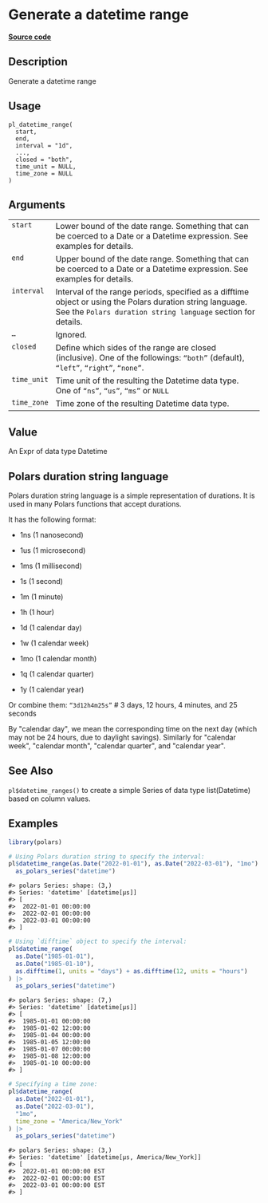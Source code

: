 

# Generate a datetime range

[**Source code**](https://github.com/pola-rs/r-polars/tree/741f9cd2614b3302a4d033bcae447425e1b91191/R/functions__eager.R#L337)

## Description

Generate a datetime range

## Usage

<pre><code class='language-R'>pl_datetime_range(
  start,
  end,
  interval = "1d",
  ...,
  closed = "both",
  time_unit = NULL,
  time_zone = NULL
)
</code></pre>

## Arguments

<table>
<tr>
<td style="white-space: nowrap; font-family: monospace; vertical-align: top">
<code id="pl_datetime_range_:_start">start</code>
</td>
<td>
Lower bound of the date range. Something that can be coerced to a Date
or a Datetime expression. See examples for details.
</td>
</tr>
<tr>
<td style="white-space: nowrap; font-family: monospace; vertical-align: top">
<code id="pl_datetime_range_:_end">end</code>
</td>
<td>
Upper bound of the date range. Something that can be coerced to a Date
or a Datetime expression. See examples for details.
</td>
</tr>
<tr>
<td style="white-space: nowrap; font-family: monospace; vertical-align: top">
<code id="pl_datetime_range_:_interval">interval</code>
</td>
<td>
Interval of the range periods, specified as a difftime object or using
the Polars duration string language. See the
<code style="white-space: pre;">Polars duration string language</code>
section for details.
</td>
</tr>
<tr>
<td style="white-space: nowrap; font-family: monospace; vertical-align: top">
<code id="pl_datetime_range_:_...">…</code>
</td>
<td>
Ignored.
</td>
</tr>
<tr>
<td style="white-space: nowrap; font-family: monospace; vertical-align: top">
<code id="pl_datetime_range_:_closed">closed</code>
</td>
<td>
Define which sides of the range are closed (inclusive). One of the
followings: <code>“both”</code> (default), <code>“left”</code>,
<code>“right”</code>, <code>“none”</code>.
</td>
</tr>
<tr>
<td style="white-space: nowrap; font-family: monospace; vertical-align: top">
<code id="pl_datetime_range_:_time_unit">time_unit</code>
</td>
<td>
Time unit of the resulting the Datetime data type. One of
<code>“ns”</code>, <code>“us”</code>, <code>“ms”</code> or
<code>NULL</code>
</td>
</tr>
<tr>
<td style="white-space: nowrap; font-family: monospace; vertical-align: top">
<code id="pl_datetime_range_:_time_zone">time_zone</code>
</td>
<td>
Time zone of the resulting Datetime data type.
</td>
</tr>
</table>

## Value

An Expr of data type Datetime

## Polars duration string language

Polars duration string language is a simple representation of durations.
It is used in many Polars functions that accept durations.

It has the following format:

<ul>
<li>

1ns (1 nanosecond)

</li>
<li>

1us (1 microsecond)

</li>
<li>

1ms (1 millisecond)

</li>
<li>

1s (1 second)

</li>
<li>

1m (1 minute)

</li>
<li>

1h (1 hour)

</li>
<li>

1d (1 calendar day)

</li>
<li>

1w (1 calendar week)

</li>
<li>

1mo (1 calendar month)

</li>
<li>

1q (1 calendar quarter)

</li>
<li>

1y (1 calendar year)

</li>
</ul>

Or combine them: <code>“3d12h4m25s”</code> \# 3 days, 12 hours, 4
minutes, and 25 seconds

By "calendar day", we mean the corresponding time on the next day (which
may not be 24 hours, due to daylight savings). Similarly for "calendar
week", "calendar month", "calendar quarter", and "calendar year".

## See Also

<code>pl$datetime_ranges()</code> to create a simple Series of data type
list(Datetime) based on column values.

## Examples

``` r
library(polars)

# Using Polars duration string to specify the interval:
pl$datetime_range(as.Date("2022-01-01"), as.Date("2022-03-01"), "1mo") |>
  as_polars_series("datetime")
```

    #> polars Series: shape: (3,)
    #> Series: 'datetime' [datetime[μs]]
    #> [
    #>  2022-01-01 00:00:00
    #>  2022-02-01 00:00:00
    #>  2022-03-01 00:00:00
    #> ]

``` r
# Using `difftime` object to specify the interval:
pl$datetime_range(
  as.Date("1985-01-01"),
  as.Date("1985-01-10"),
  as.difftime(1, units = "days") + as.difftime(12, units = "hours")
) |>
  as_polars_series("datetime")
```

    #> polars Series: shape: (7,)
    #> Series: 'datetime' [datetime[μs]]
    #> [
    #>  1985-01-01 00:00:00
    #>  1985-01-02 12:00:00
    #>  1985-01-04 00:00:00
    #>  1985-01-05 12:00:00
    #>  1985-01-07 00:00:00
    #>  1985-01-08 12:00:00
    #>  1985-01-10 00:00:00
    #> ]

``` r
# Specifying a time zone:
pl$datetime_range(
  as.Date("2022-01-01"),
  as.Date("2022-03-01"),
  "1mo",
  time_zone = "America/New_York"
) |>
  as_polars_series("datetime")
```

    #> polars Series: shape: (3,)
    #> Series: 'datetime' [datetime[μs, America/New_York]]
    #> [
    #>  2022-01-01 00:00:00 EST
    #>  2022-02-01 00:00:00 EST
    #>  2022-03-01 00:00:00 EST
    #> ]
